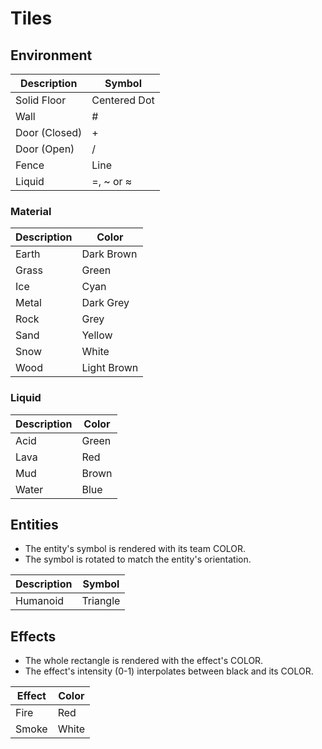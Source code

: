# Tiles

## Environment

Description | Symbol
--- | ---
Solid Floor | Centered Dot
Wall | #
Door (Closed) | +
Door (Open) | /
Fence | Line
Liquid | =, ~ or ≈

### Material

Description | Color
--- | ---
Earth | Dark Brown
Grass | Green
Ice | Cyan
Metal | Dark Grey
Rock | Grey
Sand | Yellow
Snow | White
Wood | Light Brown

### Liquid

Description | Color
--- | ---
Acid | Green
Lava | Red
Mud | Brown
Water | Blue

## Entities

* The entity's symbol is rendered with its team COLOR.
* The symbol is rotated to match the entity's orientation.

Description | Symbol
--- | ---
Humanoid | Triangle

## Effects

* The whole rectangle is rendered with the effect's COLOR.
* The effect's intensity (0-1) interpolates between black and its COLOR.

Effect | Color
--- | ---
Fire | Red
Smoke | White